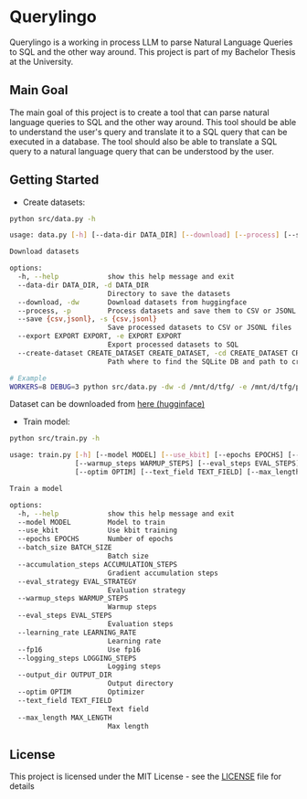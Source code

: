 # Querylingo

Querylingo is a working in process LLM to parse Natural Language Queries to SQL and the other way around. This project is part of my Bachelor Thesis at the University.

## Main Goal

The main goal of this project is to create a tool that can parse natural language queries to SQL and the other way around. This tool should be able to understand the user's query and translate it to a SQL query that can be executed in a database. The tool should also be able to translate a SQL query to a natural language query that can be understood by the user.

## Getting Started

-   Create datasets:

```bash
python src/data.py -h
```

```bash
usage: data.py [-h] [--data-dir DATA_DIR] [--download] [--process] [--save {csv,jsonl}] [--export EXPORT EXPORT] [--create-dataset CREATE_DATASET CREATE_DATASET]

Download datasets

options:
  -h, --help            show this help message and exit
  --data-dir DATA_DIR, -d DATA_DIR
                        Directory to save the datasets
  --download, -dw       Download datasets from huggingface
  --process, -p         Process datasets and save them to CSV or JSONL files depending on the flag --save (default: JSONL)
  --save {csv,jsonl}, -s {csv,jsonl}
                        Save processed datasets to CSV or JSONL files
  --export EXPORT EXPORT, -e EXPORT EXPORT
                        Export processed datasets to SQL
  --create-dataset CREATE_DATASET CREATE_DATASET, -cd CREATE_DATASET CREATE_DATASET
                        Path where to find the SQLite DB and path to create the datasets from the processed datasets to JSON or CSV file depending on the flag --save (default: JSONL)
```

```bash
# Example
WORKERS=8 DEBUG=3 python src/data.py -dw -d /mnt/d/tfg/ -e /mnt/d/tfg/processed/hf/ /mnt/d/tfg/processed/ -p -s jsonl -cd /mnt/d/tfg/processed/datasets.sqlite /mnt/d/tfg/processed/datasets/
```

Dataset can be downloaded from [here (hugginface)](https://huggingface.co/datasets/Sergi28/text-2-sql-4-llm)

-   Train model:

```bash
python src/train.py -h
```

```bash
usage: train.py [-h] [--model MODEL] [--use_kbit] [--epochs EPOCHS] [--batch_size BATCH_SIZE] [--accumulation_steps ACCUMULATION_STEPS] [--eval_strategy EVAL_STRATEGY]
                [--warmup_steps WARMUP_STEPS] [--eval_steps EVAL_STEPS] [--learning_rate LEARNING_RATE] [--fp16] [--logging_steps LOGGING_STEPS] [--output_dir OUTPUT_DIR]
                [--optim OPTIM] [--text_field TEXT_FIELD] [--max_length MAX_LENGTH]

Train a model

options:
  -h, --help            show this help message and exit
  --model MODEL         Model to train
  --use_kbit            Use kbit training
  --epochs EPOCHS       Number of epochs
  --batch_size BATCH_SIZE
                        Batch size
  --accumulation_steps ACCUMULATION_STEPS
                        Gradient accumulation steps
  --eval_strategy EVAL_STRATEGY
                        Evaluation strategy
  --warmup_steps WARMUP_STEPS
                        Warmup steps
  --eval_steps EVAL_STEPS
                        Evaluation steps
  --learning_rate LEARNING_RATE
                        Learning rate
  --fp16                Use fp16
  --logging_steps LOGGING_STEPS
                        Logging steps
  --output_dir OUTPUT_DIR
                        Output directory
  --optim OPTIM         Optimizer
  --text_field TEXT_FIELD
                        Text field
  --max_length MAX_LENGTH
                        Max length
```

## License

This project is licensed under the MIT License - see the [LICENSE](LICENSE) file for details

